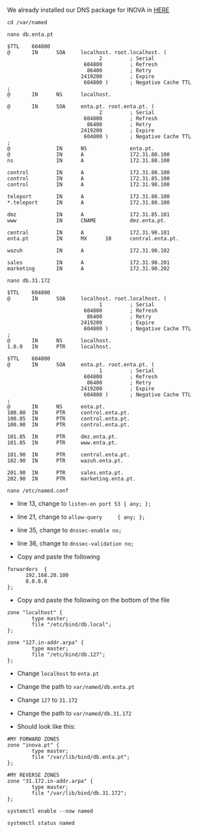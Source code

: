 We already installed our DNS package for INOVA in [HERE](https://github.com/rodrigobosilva/ProjectAWS/tree/main/2.%20Part%20A#enta)

```
cd /var/named
```
```
nano db.enta.pt
```
```
$TTL    604800
@       IN      SOA     localhost. root.localhost. (
                              2         ; Serial
                         604800         ; Refresh
                          86400         ; Retry
                        2419200         ; Expire
                         604800 )       ; Negative Cache TTL
;
@       IN      NS      localhost.
```
```
@       IN      SOA     enta.pt. root.enta.pt. (
                              2         ; Serial
                         604800         ; Refresh
                          86400         ; Retry
                        2419200         ; Expire
                         604800 )       ; Negative Cache TTL
;
@               IN      NS              enta.pt.
@               IN      A               172.31.80.100
ns              IN      A               172.31.80.100

control         IN      A               172.31.80.100
control         IN      A               172.31.85.100
control         IN      A               172.31.90.100

teleport        IN      A               172.31.80.100
*.teleport      IN      A               172.31.80.100

dmz             IN      A               172.31.85.101
www             IN      CNAME           dmz.enta.pt.

central         IN      A               172.31.90.101
enta.pt         IN      MX      10      central.enta.pt.

wazuh           IN      A               172.31.90.102

sales           IN      A               172.31.90.201
marketing       IN      A               172.31.90.202
```
```
nano db.31.172
```
```
$TTL    604800
@       IN      SOA     localhost. root.localhost. (
                              1         ; Serial
                         604800         ; Refresh
                          86400         ; Retry
                        2419200         ; Expire
                         604800 )       ; Negative Cache TTL
;
@       IN      NS      localhost.
1.0.0   IN      PTR     localhost.
```
```
$TTL    604800
@       IN      SOA     enta.pt. root.enta.pt. (
                              1         ; Serial
                         604800         ; Refresh
                          86400         ; Retry
                        2419200         ; Expire
                         604800 )       ; Negative Cache TTL
;
@       IN      NS      enta.pt.
100.80  IN      PTR     control.enta.pt.
100.85  IN      PTR     control.enta.pt.
100.90  IN      PTR     control.enta.pt.

101.85  IN      PTR     dmz.enta.pt.
101.85  IN      PTR     www.enta.pt.

101.90  IN      PTR     central.enta.pt.
102.90  IN      PTR     wazuh.enta.pt.

201.90  IN      PTR     sales.enta.pt.
202.90  IN      PTR     marketing.enta.pt.
```
```
nano /etc/named.conf
```
* line 13, change to `listen-on port 53 { any; };`
* line 21, change to `allow-query     { any; };`
* line 35, change to `dnssec-enable no;`
* line 36, change to `dnssec-validation no;`

* Copy and paste the following
```
forwarders  {
      192.168.20.100
      8.8.8.8
};
```
* Copy and paste the following on the bottom of the file
```
zone "localhost" {
        type master;
        file "/etc/bind/db.local";
};

zone "127.in-addr.arpa" {
        type master;
        file "/etc/bind/db.127";
};

```
* Change `localhost` to `enta.pt`
* Change the path to `var/named/db.enta.pt`
* Change `127` to `31.172`
* Change the path to `var/named/db.31.172`

* Should look like this:
```
#MY FORWARD ZONES
zone "inova.pt" {
        type master;
        file "/var/lib/bind/db.enta.pt";
};

#MY REVERSE ZONES
zone "31.172.in-addr.arpa" {
        type master;
        file "/var/lib/bind/db.31.172";
};
```
```
systemctl enable --now named
```
```
systemctl status named
```
